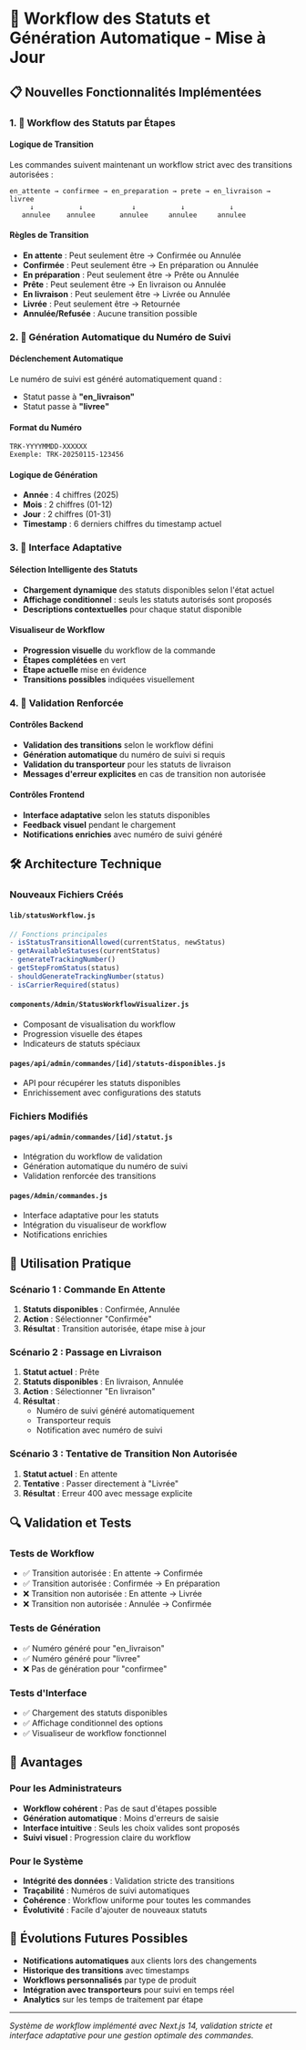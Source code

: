 # 🚀 Workflow des Statuts et Génération Automatique - Mise à Jour

## 📋 Nouvelles Fonctionnalités Implémentées

### **1. 🔄 Workflow des Statuts par Étapes**

#### **Logique de Transition**
Les commandes suivent maintenant un workflow strict avec des transitions autorisées :

```
en_attente → confirmee → en_preparation → prete → en_livraison → livree
     ↓           ↓            ↓           ↓           ↓
   annulee    annulee      annulee     annulee     annulee
```

#### **Règles de Transition**
- **En attente** : Peut seulement être → Confirmée ou Annulée
- **Confirmée** : Peut seulement être → En préparation ou Annulée  
- **En préparation** : Peut seulement être → Prête ou Annulée
- **Prête** : Peut seulement être → En livraison ou Annulée
- **En livraison** : Peut seulement être → Livrée ou Annulée
- **Livrée** : Peut seulement être → Retournée
- **Annulée/Refusée** : Aucune transition possible

### **2. 🎯 Génération Automatique du Numéro de Suivi**

#### **Déclenchement Automatique**
Le numéro de suivi est généré automatiquement quand :
- Statut passe à **"en_livraison"**
- Statut passe à **"livree"**

#### **Format du Numéro**
```
TRK-YYYYMMDD-XXXXXX
Exemple: TRK-20250115-123456
```

#### **Logique de Génération**
- **Année** : 4 chiffres (2025)
- **Mois** : 2 chiffres (01-12)
- **Jour** : 2 chiffres (01-31)
- **Timestamp** : 6 derniers chiffres du timestamp actuel

### **3. 🎨 Interface Adaptative**

#### **Sélection Intelligente des Statuts**
- **Chargement dynamique** des statuts disponibles selon l'état actuel
- **Affichage conditionnel** : seuls les statuts autorisés sont proposés
- **Descriptions contextuelles** pour chaque statut disponible

#### **Visualiseur de Workflow**
- **Progression visuelle** du workflow de la commande
- **Étapes complétées** en vert
- **Étape actuelle** mise en évidence
- **Transitions possibles** indiquées visuellement

### **4. 🔧 Validation Renforcée**

#### **Contrôles Backend**
- **Validation des transitions** selon le workflow défini
- **Génération automatique** du numéro de suivi si requis
- **Validation du transporteur** pour les statuts de livraison
- **Messages d'erreur explicites** en cas de transition non autorisée

#### **Contrôles Frontend**
- **Interface adaptative** selon les statuts disponibles
- **Feedback visuel** pendant le chargement
- **Notifications enrichies** avec numéro de suivi généré

## 🛠️ Architecture Technique

### **Nouveaux Fichiers Créés**

#### **`lib/statusWorkflow.js`**
```javascript
// Fonctions principales
- isStatusTransitionAllowed(currentStatus, newStatus)
- getAvailableStatuses(currentStatus)
- generateTrackingNumber()
- getStepFromStatus(status)
- shouldGenerateTrackingNumber(status)
- isCarrierRequired(status)
```

#### **`components/Admin/StatusWorkflowVisualizer.js`**
- Composant de visualisation du workflow
- Progression visuelle des étapes
- Indicateurs de statuts spéciaux

#### **`pages/api/admin/commandes/[id]/statuts-disponibles.js`**
- API pour récupérer les statuts disponibles
- Enrichissement avec configurations des statuts

### **Fichiers Modifiés**

#### **`pages/api/admin/commandes/[id]/statut.js`**
- Intégration du workflow de validation
- Génération automatique du numéro de suivi
- Validation renforcée des transitions

#### **`pages/Admin/commandes.js`**
- Interface adaptative pour les statuts
- Intégration du visualiseur de workflow
- Notifications enrichies

## 🎯 Utilisation Pratique

### **Scénario 1 : Commande En Attente**
1. **Statuts disponibles** : Confirmée, Annulée
2. **Action** : Sélectionner "Confirmée"
3. **Résultat** : Transition autorisée, étape mise à jour

### **Scénario 2 : Passage en Livraison**
1. **Statut actuel** : Prête
2. **Statuts disponibles** : En livraison, Annulée
3. **Action** : Sélectionner "En livraison"
4. **Résultat** : 
   - Numéro de suivi généré automatiquement
   - Transporteur requis
   - Notification avec numéro de suivi

### **Scénario 3 : Tentative de Transition Non Autorisée**
1. **Statut actuel** : En attente
2. **Tentative** : Passer directement à "Livrée"
3. **Résultat** : Erreur 400 avec message explicite

## 🔍 Validation et Tests

### **Tests de Workflow**
- ✅ Transition autorisée : En attente → Confirmée
- ✅ Transition autorisée : Confirmée → En préparation
- ❌ Transition non autorisée : En attente → Livrée
- ❌ Transition non autorisée : Annulée → Confirmée

### **Tests de Génération**
- ✅ Numéro généré pour "en_livraison"
- ✅ Numéro généré pour "livree"
- ❌ Pas de génération pour "confirmee"

### **Tests d'Interface**
- ✅ Chargement des statuts disponibles
- ✅ Affichage conditionnel des options
- ✅ Visualiseur de workflow fonctionnel

## 🚀 Avantages

### **Pour les Administrateurs**
- **Workflow cohérent** : Pas de saut d'étapes possible
- **Génération automatique** : Moins d'erreurs de saisie
- **Interface intuitive** : Seuls les choix valides sont proposés
- **Suivi visuel** : Progression claire du workflow

### **Pour le Système**
- **Intégrité des données** : Validation stricte des transitions
- **Traçabilité** : Numéros de suivi automatiques
- **Cohérence** : Workflow uniforme pour toutes les commandes
- **Évolutivité** : Facile d'ajouter de nouveaux statuts

## 🔮 Évolutions Futures Possibles

- **Notifications automatiques** aux clients lors des changements
- **Historique des transitions** avec timestamps
- **Workflows personnalisés** par type de produit
- **Intégration avec transporteurs** pour suivi en temps réel
- **Analytics** sur les temps de traitement par étape

---

*Système de workflow implémenté avec Next.js 14, validation stricte et interface adaptative pour une gestion optimale des commandes.*
